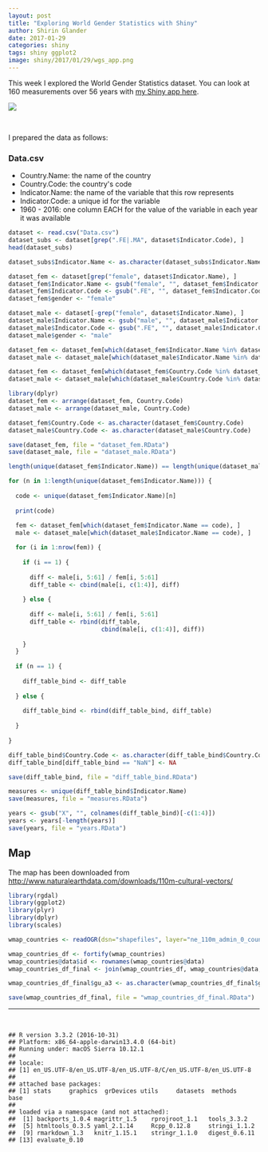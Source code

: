 ```yaml
---
layout: post
title: "Exploring World Gender Statistics with Shiny"
author: Shirin Glander
date: 2017-01-29
categories: shiny
tags: shiny ggplot2
image: shiny/2017/01/29/wgs_app.png
---
```


This week I explored the World Gender Statistics dataset. You can look at 160 measurements over 56 years with [my Shiny app here](https://shiring.shinyapps.io/wgs_app/).

![](wgs_app.png)

<br>

I prepared the data as follows:

### Data.csv

-   Country.Name: the name of the country
-   Country.Code: the country's code
-   Indicator.Name: the name of the variable that this row represents
-   Indicator.Code: a unique id for the variable
-   1960 - 2016: one column EACH for the value of the variable in each year it was available

``` r
dataset <- read.csv("Data.csv")
dataset_subs <- dataset[grep(".FE|.MA", dataset$Indicator.Code), ]
head(dataset_subs)

dataset_subs$Indicator.Name <- as.character(dataset_subs$Indicator.Name)

dataset_fem <- dataset[grep("female", dataset$Indicator.Name), ]
dataset_fem$Indicator.Name <- gsub("female", "", dataset_fem$Indicator.Name)
dataset_fem$Indicator.Code <- gsub(".FE", "", dataset_fem$Indicator.Code)
dataset_fem$gender <- "female"

dataset_male <- dataset[-grep("female", dataset$Indicator.Name), ]
dataset_male$Indicator.Name <- gsub("male", "", dataset_male$Indicator.Name)
dataset_male$Indicator.Code <- gsub(".FE", "", dataset_male$Indicator.Code)
dataset_male$gender <- "male"

dataset_fem <- dataset_fem[which(dataset_fem$Indicator.Name %in% dataset_male$Indicator.Name), ]
dataset_male <- dataset_male[which(dataset_male$Indicator.Name %in% dataset_fem$Indicator.Name), ]

dataset_fem <- dataset_fem[which(dataset_fem$Country.Code %in% dataset_male$Country.Code), ]
dataset_male <- dataset_male[which(dataset_male$Country.Code %in% dataset_fem$Country.Code), ]

library(dplyr)
dataset_fem <- arrange(dataset_fem, Country.Code)
dataset_male <- arrange(dataset_male, Country.Code)

dataset_fem$Country.Code <- as.character(dataset_fem$Country.Code)
dataset_male$Country.Code <- as.character(dataset_male$Country.Code)

save(dataset_fem, file = "dataset_fem.RData")
save(dataset_male, file = "dataset_male.RData")
```

``` r
length(unique(dataset_fem$Indicator.Name)) == length(unique(dataset_male$Indicator.Name))

for (n in 1:length(unique(dataset_fem$Indicator.Name))) {
  
  code <- unique(dataset_fem$Indicator.Name)[n]
  
  print(code)
                 
  fem <- dataset_fem[which(dataset_fem$Indicator.Name == code), ]
  male <- dataset_male[which(dataset_male$Indicator.Name == code), ]

  for (i in 1:nrow(fem)) {
    
    if (i == 1) {
      
      diff <- male[i, 5:61] / fem[i, 5:61]
      diff_table <- cbind(male[i, c(1:4)], diff)
      
    } else {
      
      diff <- male[i, 5:61] / fem[i, 5:61]
      diff_table <- rbind(diff_table, 
                          cbind(male[i, c(1:4)], diff))
      
    }
  }
  
  if (n == 1) {
    
    diff_table_bind <- diff_table
    
  } else {
    
    diff_table_bind <- rbind(diff_table_bind, diff_table)
    
  }
  
}

diff_table_bind$Country.Code <- as.character(diff_table_bind$Country.Code)
diff_table_bind[diff_table_bind == "NaN"] <- NA

save(diff_table_bind, file = "diff_table_bind.RData")
```

``` r
measures <- unique(diff_table_bind$Indicator.Name)
save(measures, file = "measures.RData")

years <- gsub("X", "", colnames(diff_table_bind)[-c(1:4)])
years <- years[-length(years)]
save(years, file = "years.RData")
```

Map
---

The map has been downloaded from http://www.naturalearthdata.com/downloads/110m-cultural-vectors/

``` r
library(rgdal)
library(ggplot2)
library(plyr)
library(dplyr)
library(scales)

wmap_countries <- readOGR(dsn="shapefiles", layer="ne_110m_admin_0_countries")

wmap_countries_df <- fortify(wmap_countries)
wmap_countries@data$id <- rownames(wmap_countries@data)
wmap_countries_df_final <- join(wmap_countries_df, wmap_countries@data, by = "id")

wmap_countries_df_final$gu_a3 <- as.character(wmap_countries_df_final$gu_a3)

save(wmap_countries_df_final, file = "wmap_countries_df_final.RData")
```

------------------------------------------------------------------------

<br>

    ## R version 3.3.2 (2016-10-31)
    ## Platform: x86_64-apple-darwin13.4.0 (64-bit)
    ## Running under: macOS Sierra 10.12.1
    ## 
    ## locale:
    ## [1] en_US.UTF-8/en_US.UTF-8/en_US.UTF-8/C/en_US.UTF-8/en_US.UTF-8
    ## 
    ## attached base packages:
    ## [1] stats     graphics  grDevices utils     datasets  methods   base     
    ## 
    ## loaded via a namespace (and not attached):
    ##  [1] backports_1.0.4 magrittr_1.5    rprojroot_1.1   tools_3.3.2    
    ##  [5] htmltools_0.3.5 yaml_2.1.14     Rcpp_0.12.8     stringi_1.1.2  
    ##  [9] rmarkdown_1.3   knitr_1.15.1    stringr_1.1.0   digest_0.6.11  
    ## [13] evaluate_0.10
